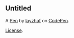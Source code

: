 Untitled
--------


A [Pen](https://codepen.io/layzhaf/pen/jOjRgYP) by [layzhaf](https://codepen.io/layzhaf) on [CodePen](https://codepen.io).

[License](https://codepen.io/license/pen/jOjRgYP).